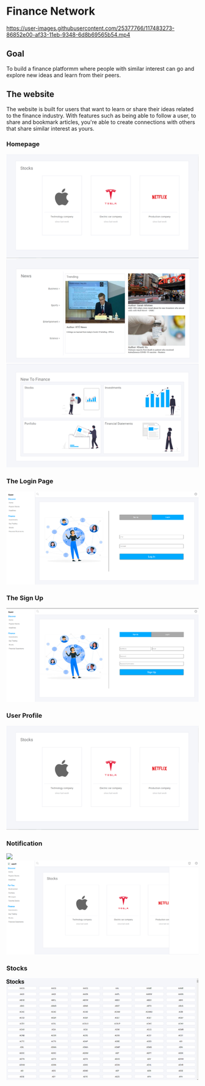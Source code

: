 # Finance Network 

https://user-images.githubusercontent.com/25377766/117483273-86852e00-af33-11eb-9348-6d8b69565b54.mp4

## Goal 
To build a finance platformm where people with similar interest can go and explore new ideas and learn from their peers.

## The website
The website is built for users that want to learn or share their ideas related to the finance industry. With features such as being able to follow a user, to share and bookmark articles, you're able to create connections with others that share similar interest as yours.


### Homepage

<img src="./frontend/src/Resources/financehomepage.PNG">
<img src="./frontend/src/Resources/financehomepage1.PNG">
<img src="./frontend/src/Resources/financehomepage2.PNG">

### The Login Page

<img src="./frontend/src/Resources/financelogin.PNG">

### The Sign Up

<img src="./frontend/src/Resources/financesignup.PNG">

### User Profile

<img src="./frontend/src/Resources/financehomepage.PNG">

### Notification

<img src="./frontend/src/Resources/financenotification.PNG">
<img src="./frontend/src/Resources/financenotification1.PNG">


### Stocks

<img src="./frontend/src/Resources/financestocks.PNG">
